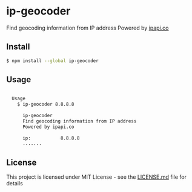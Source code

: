 # ip-geocoder
Find geocoding information from IP address
Powered by [ipapi.co](https://ipapi.co)

## Install

```bash
$ npm install --global ip-geocoder
```


## Usage

```bash

  Usage
    $ ip-geocoder 8.8.8.8
    
      ip-geocoder
      Find geocoding information from IP address
      Powered by ipapi.co
      
      ip:           8.8.8.8
      .......

```


## License

This project is licensed under MIT License - see the [LICENSE.md](https://github.com/lexmartinez/ip-geocoder/blob/master/LICENSE.md) file for details